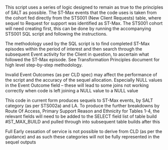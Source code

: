 This script uses a series of logic designed to remain as true to the principles of SALT as possible. The ST-Max events that the code uses is taken from the 
cohort fed directly from the STS001 (New Client Requests) table, where sequel to Request for support was identified as ST-Max. The STS001 cohort will need 
creating first, this can be done by running the accompanying STS001 SQL script and following the instructions.

The methodology used by the SQL script is to find completed ST-Max episodes within the period of interest and then search through the subsequent 
Event activity for the Client in question, to ascertain what followed the ST-Max episode. See Transformation Principles document for high level 
step-by-step methodology.

Invalid Event Outcomes (as per CLD spec) may affect the performance of the script and the accuracy of the sequel allocation. Especially NULL values 
in the Event Outcome field – these will lead to some joins not working correctly when code is left joining a NULL value to a NULL value

This code in current form produces sequels to ST-Max events, by SALT category (as per STS002a) and LA. To produce the further breakdowns
by Route Of Access, Primary Support Reason and Ethnicity for Tables 1-4, the relevant fields will need to be added to the SELECT field list of table 
build #ST_MAX_BUILD and pulled through into subsequent table builds after this

Full Early cessation of service is not possible to derive from CLD (as per the guidance) and as such these categories will not be fully represented 
in the sequel outputs

